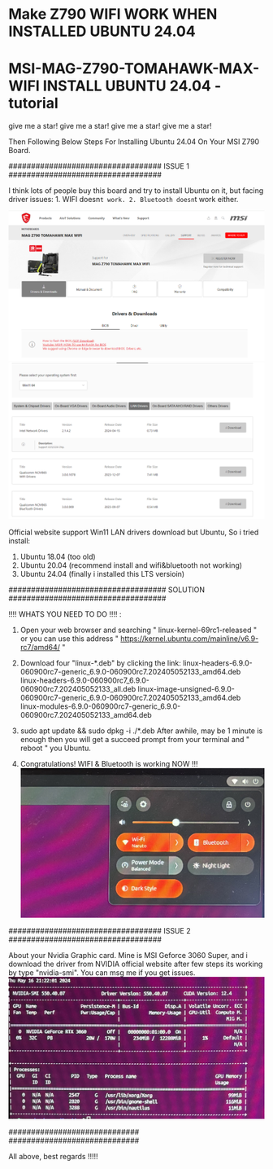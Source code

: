 # Make Z790 WIFI WORK WHEN INSTALLED UBUNTU 24.04
# MSI-MAG-Z790-TOMAHAWK-MAX-WIFI INSTALL UBUNTU 24.04 - tutorial

give me a star!
give me a star!
give me a star!
give me a star!

Then Following Below Steps For Installing Ubuntu 24.04 On Your MSI Z790 Board.

##################################
ISSUE 1
##################################

I think lots of people buy this board and try to install Ubuntu on it, but facing driver issues:
    1. WIFI doesn`t work.
    2. Bluetooth doesn`t work either.

![alt text](image.png)
![alt text](image-1.png)

Official website support Win11 LAN drivers download but Ubuntu, So i tried install:
1. Ubuntu 18.04 (too old)
2. Ubuntu 20.04 (recommend install and wifi&bluetooth not working)
3. Ubuntu 24.04 (finally i installed this LTS versioin)

###################################
SOLUTION
###################################

!!!! WHATS YOU NEED TO DO !!!! :
1. Open your web browser and searching " linux-kernel-69rc1-released " or you can use this address " https://kernel.ubuntu.com/mainline/v6.9-rc7/amd64/ "

2. Download four "linux-*.deb" by clicking the link:
linux-headers-6.9.0-060900rc7-generic_6.9.0-060900rc7.202405052133_amd64.deb	 
linux-headers-6.9.0-060900rc7_6.9.0-060900rc7.202405052133_all.deb
linux-image-unsigned-6.9.0-060900rc7-generic_6.9.0-060900rc7.202405052133_amd64.deb	 
linux-modules-6.9.0-060900rc7-generic_6.9.0-060900rc7.202405052133_amd64.deb

3. sudo apt update && sudo dpkg -i ./*.deb
After awhile, may be 1 minute is enough then you will get a succeed prompt from your terminal and " reboot " you Ubuntu.

4. Congratulations! WIFI & Bluetooth is working NOW !!!
![alt text](image-2.png)

##################################
ISSUE 2
##################################

About your Nvidia Graphic card.
Mine is MSI Geforce 3060 Super, and i download the driver from NVIDIA official website after few steps its working by type "nvidia-smi". You can msg me if you get issues.
![alt text](image-3.png)


#############################
#############################

All above, best regards !!!!!
